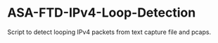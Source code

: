 # ASA-FTD-IPv4-Loop-Detection
Script to detect looping IPv4 packets from text capture file and pcaps.
